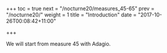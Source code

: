 +++
toc = true
next = "/nocturne20/measures_45-65"
prev = "/nocturne20/"
weight = 1
title = "Introduction"
date = "2017-10-26T00:08:42+11:00"

+++

We will start from measure 45 with Adagio.

